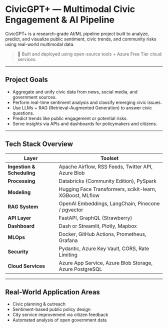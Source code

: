 # CivicGPT+ — Multimodal Civic Engagement & AI Pipeline

CivicGPT+ is a research-grade AI/ML pipeline project built to analyze, predict, and visualize public sentiment, civic trends, and community risks using real-world multimodal data.

> 🔧 Built and deployed using open-source tools + Azure Free Tier cloud services.

---

## Project Goals

- Aggregate and unify civic data from news, social media, and government sources.
- Perform real-time sentiment analysis and classify emerging civic issues.
- Use LLMs + RAG (Retrieval-Augmented Generation) to answer civic questions.
- Predict trends like public engagement or potential risks.
- Serve insights via APIs and dashboards for policymakers and citizens.

---

## Tech Stack Overview

| Layer | Toolset |
|-------|---------|
| **Ingestion & Scheduling** | Apache Airflow, RSS Feeds, Twitter API, Azure Blob |
| **Processing** | Databricks (Community Edition), PySpark |
| **Modeling** | Hugging Face Transformers, scikit-learn, XGBoost, MLflow |
| **RAG System** | OpenAI Embeddings, LangChain, Pinecone / pgvector |
| **API Layer** | FastAPI, GraphQL (Strawberry) |
| **Dashboard** | Dash or Streamlit, Plotly, Mapbox |
| **MLOps** | Docker, GitHub Actions, Prometheus, Grafana |
| **Security** | Pydantic, Azure Key Vault, CORS, Rate Limiting |
| **Cloud Services** | Azure App Service, Azure Blob Storage, Azure PostgreSQL |

---

## Real-World Application Areas

- Civic planning & outreach
- Sentiment-based public policy design
- City service improvement via citizen feedback
- Automated analysis of open government data